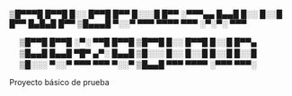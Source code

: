 ▒█▀▀▀█ █▀▀█ █░░ █▀▀█ █▀▀ █░░░█ █▀▀ 
░▀▀▀▄▄ █▄▄█ █░░ █░░█ █▀▀ █▄█▄█ █▀▀ 
▒█▄▄▄█ ▀░░▀ ▀▀▀ ▀▀▀▀ ▀▀▀ ░▀░▀░ ▀▀▀ 

　 ▒█▀▀█ █▀▀█ ░▀░ ▀▀█ █▀▀█ ▒█▀▀█ █░░ █▀▀█ █░░█ █▀▀▄ 
　 ▒█▄▄█ █▄▄█ ▀█▀ ▄▀░ █▄▄█ ▒█░░░ █░░ █░░█ █░░█ █░░█ 
　 ▒█░░░ ▀░░▀ ▀▀▀ ▀▀▀ ▀░░▀ ▒█▄▄█ ▀▀▀ ▀▀▀▀ ░▀▀▀ ▀▀▀░ 

Proyecto básico de prueba
